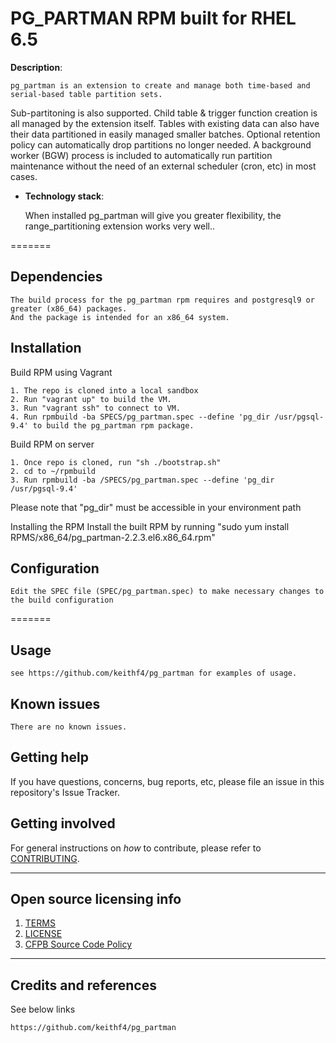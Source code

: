 # PG_PARTMAN RPM built for RHEL 6.5

**Description**:

    pg_partman is an extension to create and manage both time-based and serial-based table partition sets. 
Sub-partitoning is also supported. Child table & trigger function creation is all managed by the extension itself. 
Tables with existing data can also have their data partitioned in easily managed smaller batches. 
Optional retention policy can automatically drop partitions no longer needed. 
A background worker (BGW) process is included to automatically run partition maintenance without the need of an external scheduler (cron, etc) in most cases.


  - **Technology stack**: 

    When installed pg_partman will give you greater flexibility, the range_partitioning extension works very well.. 



=======

## Dependencies

    The build process for the pg_partman rpm requires and postgresql9 or greater (x86_64) packages. 
    And the package is intended for an x86_64 system.

## Installation

Build RPM using Vagrant

    1. The repo is cloned into a local sandbox
    2. Run "vagrant up" to build the VM.
    3. Run "vagrant ssh" to connect to VM.
    4. Run rpmbuild -ba SPECS/pg_partman.spec --define 'pg_dir /usr/pgsql-9.4' to build the pg_partman rpm package.

Build RPM on server

    1. Once repo is cloned, run "sh ./bootstrap.sh"
    2. cd to ~/rpmbuild 
    3. Run rpmbuild -ba /SPECS/pg_partman.spec --define 'pg_dir /usr/pgsql-9.4'

Please note that "pg_dir" must be accessible in your environment path

Installing the RPM 
Install the built RPM by running "sudo yum install RPMS/x86_64/pg_partman-2.2.3.el6.x86_64.rpm"

## Configuration

    Edit the SPEC file (SPEC/pg_partman.spec) to make necessary changes to the build configuration

=======

## Usage

    see https://github.com/keithf4/pg_partman for examples of usage.


## Known issues

    There are no known issues.

## Getting help

If you have questions, concerns, bug reports, etc, please file an issue in this repository's Issue Tracker.


## Getting involved

For general instructions on _how_ to contribute, please refer to [CONTRIBUTING](CONTRIBUTING.md).


----

## Open source licensing info
1. [TERMS](TERMS.md)
2. [LICENSE](LICENSE)
3. [CFPB Source Code Policy](https://github.com/cfpb/source-code-policy/)


----

## Credits and references

See below links

    https://github.com/keithf4/pg_partman

